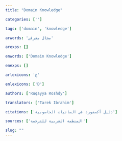 ```yaml
---
title: "Domain Knowledge"

categories: ['']

tags: ['domain', 'knowledge']

arwords: 'مجال معرفي'

arexps: []

enwords: ['Domain Knowledge']

enexps: []

arlexicons: 'ج'

enlexicons: ['D']

authors: ['Ruqayya Roshdy']

translators: ['Tarek Ibrahim']

citations: ['دليل أكسفورد في السانيات الحاسوبية']

sources: ['المنظمة العربية للترجمة']

slug: ""
---
```

